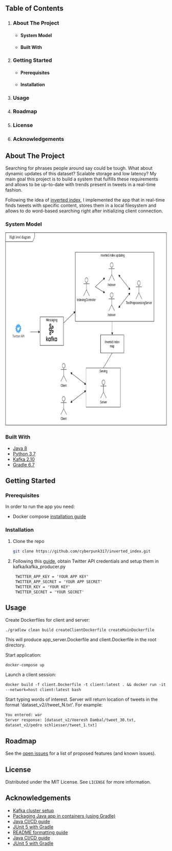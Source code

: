 
<!-- TABLE OF CONTENTS -->
  <h2>Table of Contents</h2>
  <ol>
    <li>
      <h3>About The Project</h3>
      <ul>
        <li><h4>System Model</h4></li>
        <li><h4>Built With</h4></li>
      </ul>
    </li>
    <li>
      <h3>Getting Started</h3>
      <ul>
        <li><h4>Prerequisites</h4></li>
        <li><h4>Installation</h4></li>
      </ul>
    </li>
    <li><h3>Usage</h3></li>
    <li><h3>Roadmap</h3></li>
    <li><h3>License</h3></li>
    <li><h3>Acknowledgements</h3></li>
  </ol>



<!-- ABOUT THE PROJECT -->
## About The Project

Searching for phrases people around say could be tough. What about dynamic updates of this dataset?
Scalable storage and low latency? My main goal  this project is to build a system that fulfills these requirements 
and allows to be up-to-date with trends present in tweets in a real-time fashion.

Following the idea of [inverted index](https://en.wikipedia.org/wiki/Inverted_index), I implemented the app 
that in real-time finds tweets with specific content, stores them in a local filesystem and allows to do word-based 
searching right after initializing client connection.

### System Model

<a href="https://github.com/cyberpunk317/inverted_index">
 <img src="images/highLevelSystemModel.png" alt="SystemModel" width="800" height="600">
</a>

### Built With

* [Java 8](https://en.wikipedia.org/wiki/Java_version_history)
* [Python 3.7](https://www.python.org/downloads/release/python-373/)
* [Kafka 2.10](https://kafka.apache.org)
* [Gradle 6.7](https://gradle.org/)



<!-- GETTING STARTED -->
## Getting Started

### Prerequisites

In order to run the app you need: 
* Docker compose [installation guide](https://docs.docker.com/compose/install/)

### Installation

1. Clone the repo
   ```sh
   git clone https://github.com/cyberpunk317/inverted_index.git
   ```
2. Following this [guide](https://developer.twitter.com/en/docs/twitter-api/getting-started/getting-access-to-the-twitter-api),
   obtain Twitter API credentials and setup them in kafka/kafka_producer.py
   ```JS
    TWITTER_APP_KEY = 'YOUR APP KEY'
    TWITTER_APP_SECRET = 'YOUR APP SECRET'
    TWITTER_KEY = 'YOUR KEY'
    TWITTER_SECRET = 'YOUR SECRET'
   ```

<!-- USAGE EXAMPLES -->
## Usage

Create Dockerfiles for client and server:
```
./gradlew clean build createClientDockerfile createMainDockerfile
```
This will produce app_server.Dockerfile and client.Dockerfile in the root directory.

Start application:
```
docker-compose up
```
Launch a client session:
```
docker build -f client.Dockerfile -t client:latest . && docker run -it --network=host client:latest bash
```
Start typing words of interest.
Server will return location of tweets in the format 'dataset_v2/<username>/tweet_N.txt'. For example:
```
You entered: war
Server response: [dataset_v2/Veeresh Dambal/tweet_30.txt, dataset_v2/pedro schliesser/tweet_1.txt]
```


<!-- ROADMAP -->
## Roadmap

See the [open issues](https://github.com/cyberpunk317/inverted_index/issues) for a list of proposed features (and known issues).


<!-- LICENSE -->
## License

Distributed under the MIT License. See `LICENSE` for more information.


<!-- ACKNOWLEDGEMENTS -->
## Acknowledgements
* [Kafka cluster setup](https://github.com/wurstmeister/kafka-docker#kafka-docker)
* [Packaging Java app in containers (using Gradle)](https://bmuschko.github.io/gradle-docker-plugin/)
* [Java CI/CD guide](https://habr.com/ru/company/jugru/blog/505994/)
* [JUnit 5 with Gradle](https://docs.gradle.org/current/userguide/java_testing.html)
* [README formatting guide](https://github.com/othneildrew/Best-README-Template)
* [Java CI/CD guide](https://habr.com/ru/company/jugru/blog/505994/)
* [JUnit 5 with Gradle](https://docs.gradle.org/current/userguide/java_testing.html)
